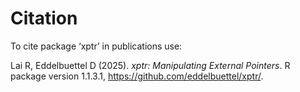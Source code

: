 # Citation

To cite package ‘xptr’ in publications use:

<p>Lai R, Eddelbuettel D (2025).
<em>xptr: Manipulating External Pointers</em>.
R package version 1.1.3.1, <a href="https://github.com/eddelbuettel/xptr/">https://github.com/eddelbuettel/xptr/</a>. 
</p>
